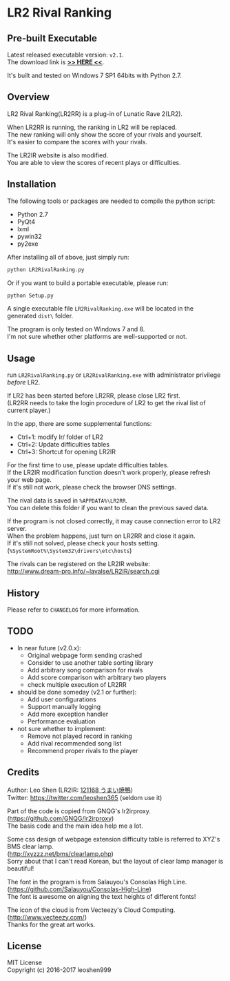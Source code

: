 # LR2 Rival Ranking

## Pre-built Executable
Latest released executable version:  ```v2.1```.  
The download link is [__>> HERE <<__](https://github.com/leoshen999/LR2RivalRanking/releases/download/v2.1/LR2RivalRanking.v2.1.zip).

It's built and tested on Windows 7 SP1 64bits with Python 2.7.  

## Overview
LR2 Rival Ranking(LR2RR) is a plug-in of Lunatic Rave 2(LR2).

When LR2RR is running, the ranking in LR2 will be replaced.  
The new ranking will only show the score of your rivals and yourself.  
It's easier to compare the scores with your rivals.

The LR2IR website is also modified.  
You are able to view the scores of recent plays or difficulties.

## Installation
The following tools or packages are needed to compile the python script:
* Python 2.7
* PyQt4
* lxml
* pywin32
* py2exe

After installing all of above, just simply run:
```python
python LR2RivalRanking.py
```

Or if you want to build a portable executable, please run:
```python
python Setup.py
```
A single executable file ```LR2RivalRanking.exe``` will be located in the generated ```dist\``` folder.

The program is only tested on Windows 7 and 8.  
I'm not sure whether other platforms are well-supported or not.

## Usage
run ```LR2RivalRanking.py``` or ```LR2RivalRanking.exe``` with administrator privilege *before* LR2.

If LR2 has been started before LR2RR, please close LR2 first.  
(LR2RR needs to take the login procedure of LR2 to get the rival list of current player.)

In the app, there are some supplemental functions:
* Ctrl+1: modify Ir/ folder of LR2
* Ctrl+2: Update difficulties tables
* Ctrl+3: Shortcut for opening LR2IR

For the first time to use, please update difficulties tables.  
If the LR2IR modification function doesn't work properly, please refresh your web page.  
If it's still not work, please check the browser DNS settings.

The rival data is saved in ```%APPDATA%\LR2RR```.  
You can delete this folder if you want to clean the previous saved data.

If the program is not closed correctly, it may cause connection error to LR2 server.  
When the problem happens, just turn on LR2RR and close it again.  
If it's still not solved, please check your hosts setting.  
(```%SystemRoot%\System32\drivers\etc\hosts```)

The rivals can be registered on the LR2IR website:  
http://www.dream-pro.info/~lavalse/LR2IR/search.cgi

## History
Please refer to ```CHANGELOG``` for more information.

## TODO
* In near future (v2.0.x):
  * Original webpage form sending crashed
  * Consider to use another table sorting library
  * Add arbitrary song comparison for rivals
  * Add score comparison with arbitrary two players
  * check multiple execution of LR2RR
* should be done someday (v2.1 or further):
  * Add user configurations
  * Support manually logging
  * Add more exception handler
  * Performance evaluation
* not sure whether to implement:
  * Remove not played record in ranking
  * Add rival recommended song list
  * Recommend proper rivals to the player

## Credits
Author: Leo Shen (LR2IR: [121168 うまい焼鴨](http://www.dream-pro.info/~lavalse/LR2IR/search.cgi?mode=mypage&playerid=121168))  
Twitter: https://twitter.com/leoshen365 (seldom use it)

Part of the code is copied from GNQG's lr2irproxy.  
(https://github.com/GNQG/lr2irproxy)   
The basis code and the main idea help me a lot.

Some css design of webpage extension difficulty table is referred to XYZ's BMS clear lamp.  
(http://xyzzz.net/bms/clearlamp.php)  
Sorry about that I can't read Korean, but the layout of clear lamp manager is beautiful!

The font in the program is from Salauyou's Consolas High Line.  
(https://github.com/Salauyou/Consolas-High-Line)  
The font is awesome on aligning the text heights of different fonts!

The icon of the cloud is from Vecteezy's Cloud Computing.  
(http://www.vecteezy.com/)  
Thanks for the great art works.

## License
MIT License   
Copyright (c) 2016-2017 leoshen999
